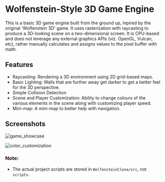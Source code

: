 # Wolfenstein-Style 3D Game Engine

This is a basic 3D game engine built from the ground up, inpired by the original 'Wolfenstein 3D' game. It uses rasterization with raycasting to produce a 3D-looking scene on a two-dimensional screen. It is CPU-based and does not leverage any external graphics APIs (viz. OpenGL, Vulcan, etc), rather manually calculates and assigns values to the pixel buffer with math.

## Features
- Raycasting: Rendering a 3D environment using 2D grid-based maps.
- Basic Lighting: Walls that are further away get darker to get a better feel for the 3D perspective.
- Simple Collision Detection
- Scene and Player Customization: Ability to change colours of the various elements in the scene along with customizing player speed.
- Mini-map: A mini-map to better help with navigation.

## Screenshots
![game_showcase](https://github.com/user-attachments/assets/67910898-2c38-4fec-8f29-53f6858d17df)

![color_customization](https://github.com/user-attachments/assets/4a0ab78d-b763-4287-8e55-0d2f1818460e)

### Note:
- The actual project scripts are stored in `WolfensteinClone/src`, not `scripts`.
